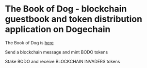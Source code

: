 # The Book of Dog - blockchain guestbook and token distribution application on Dogechain

The Book of Dog is [here](https://bookofdog.doge.wf)

Send a blockchain message and mint BODO tokens

Stake BODO and receive BLOCKCHAIN INVADERS tokens
